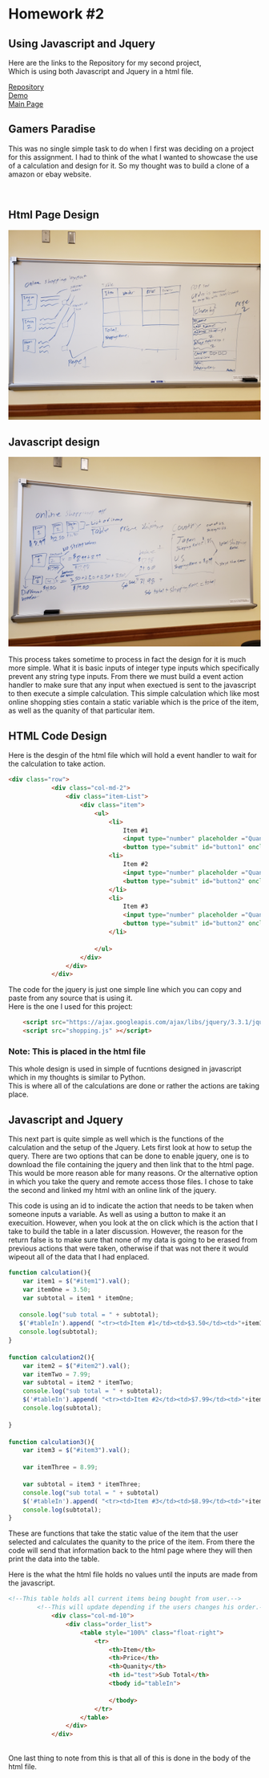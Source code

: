 # Homework #2
## Using Javascript and Jquery

Here are the links to the Repository for my second project,<br>
Which is using both Javascript and Jquery in a html file.<br>

[Repository](https://github.com/Dakota808/Dakota808.github.io/tree/master/Project_2)<br/>
[Demo](https://dakota808.github.io/Project_2/index.html)<br/>
[Main Page](https://dakota808.github.io/)


## Gamers Paradise

<p>
This was no single simple task to do when I first was deciding on a project for this assignment. I had to think of the what I wanted to showcase the use of a calculation and design for it. So my thought was to build a clone of a amazon or ebay website.</p> <br>

## Html Page Design
![Image](html_design.jpg)

## Javascript design
![Image1](Javascript_design.jpg)

<p>
This process takes sometime to process in fact the design for it is much more simple. What it is basic inputs of integer type inputs which specifically prevent any string type inputs. From there we must build a event action handler to make sure that any input when exectued is sent to the javascript to then execute a simple calculation. This simple calculation which like most online shopping sties contain a static variable which is the price of the item, as well as the quanity of that particular item.</p> 

## HTML Code Design
Here is the desgin of the html file which will hold a event handler to wait for the calculation to take action.

``` html
<div class="row">
            <div class="col-md-2">
                <div class="item-List">
                    <div class="item">
                        <ul>
                            <li>
                                Item #1
                                <input type="number" placeholder ="Quanity" class="button" id="item1">
                                <button type="submit" id="button1" onclick="calculation(); return false">Buy</button>
                            <li>
                                Item #2
                                <input type="number" placeholder ="Quanity" class="button" id="item2">
                                <button type="submit" id="button2" onclick="calculation2(); return false">Buy</button>
                            </li>
                            <li>
                                Item #3
                                <input type="number" placeholder ="Quanity" class="button" id="item3">
                                <button type="submit" id="button2" onclick="calculation3(); return false;">Buy</button>
                            </li>

                        </ul>
                    </div>
                </div>
            </div>
```


The code for the jquery is just one simple line which you can copy and paste from any source that is using it.<br>
Here is the one I used for this project:<br>
```html
    <script src="https://ajax.googleapis.com/ajax/libs/jquery/3.3.1/jquery.min.js"></script>
    <script src="shopping.js" ></script>

```
### Note: This is placed in the html file

This whole design is used in simple of fucntions designed in javascript which in my thoughts is similar to Python.<br>
This is where all of the calculations are done or rather the actions are taking place.<br>

## Javascript and Jquery
<p>

This next part is quite simple as well which is the functions of the calculation and the setup of the Jquery. Lets first look at how to setup the query. There are two options that can be done to enable jquery, one is to download the file containing the jquery and then link that to the html page. This would be more reason able for many reasons. Or the alternative option in which you take the query and remote access those files. I chose to take the second and linked my html with an online link of the jquery. 

</p>

<p>
This code is using an id to indicate the action that needs to be taken when someone inputs a variable.
As well as using a button to make it an execuition. However, when you look at the on click which is the action that I take to build the table in a later discussion. However, the reason for the return false is to make sure that none of my data is going to be erased from previous actions that were taken, otherwise if that was not there it would wipeout all of the data that I had enplaced.  
</p>


``` javascript
function calculation(){
    var item1 = $("#item1").val();
    var itemOne = 3.50;
    var subtotal = item1 * itemOne;

   console.log("sub total = " + subtotal);
   $('#tableIn').append( "<tr><td>Item #1</td><td>$3.50</td><td>"+item1+"</td><td>$"+subtotal+"</td></tr>");
   console.log(subtotal);
}

function calculation2(){
    var item2 = $("#item2").val();
    var itemTwo = 7.99;
    var subtotal = item2 * itemTwo;
    console.log("sub total = " + subtotal);
    $('#tableIn').append( "<tr><td>Item #2</td><td>$7.99</td><td>"+item2+"</td><td>$"+subtotal+"</td></tr>");
    console.log(subtotal);

}

function calculation3(){
    var item3 = $("#item3").val();

    var itemThree = 8.99;

    var subtotal = item3 * itemThree;
    console.log("sub total = " + subtotal)
    $('#tableIn').append( "<tr><td>Item #3</td><td>$8.99</td><td>"+item3+"</td><td>$"+subtotal+"</td></tr>");
    console.log(subtotal);
}

```
<p>These are functions that take the static value of the item that the user selected and calculates the quanity to the price of the item. From there the code will send that information back to the html page where they will then print the data into the table. </p>

Here is the what the html file holds no values until the inputs are made from the javascript.
``` html
<!--This table holds all current items being bought from user.-->
        <!--This will update depending if the users changes his order.-->
            <div class="col-md-10">
                <div class="order_list">
                    <table style="100%" class="float-right">
                        <tr>
                            <th>Item</th>
                            <th>Price</th>
                            <th>Quanity</th>
                            <th id="test">Sub Total</th>
                            <tbody id="tableIn">

                            </tbody>
                        </tr>
                    </table>
                </div>
            </div>
        
```
One last thing to note from this is that all of this is done in the body of the html file.
